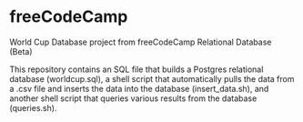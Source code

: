 # freeCodeCamp
World Cup Database project from freeCodeCamp Relational Database (Beta)

This repository contains an SQL file that builds a Postgres relational database (worldcup.sql), a shell script that automatically pulls the data from a .csv file and inserts the data into the database (insert_data.sh), and another shell script that queries various results from the database (queries.sh).
